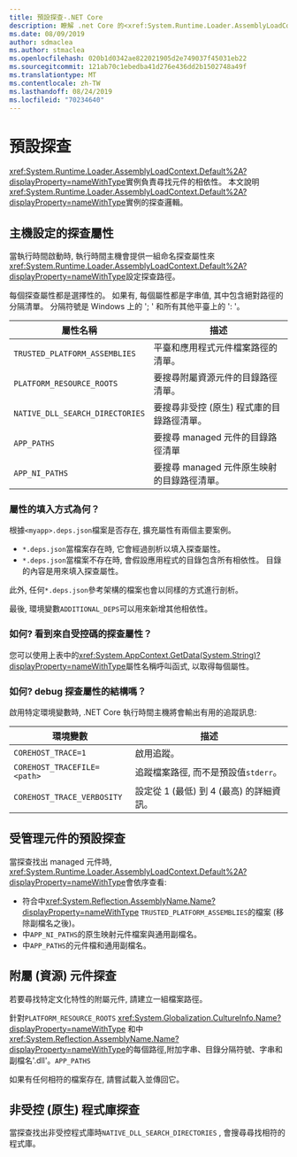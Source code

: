 ```yaml
---
title: 預設探查-.NET Core
description: 瞭解 .net Core 的<xref:System.Runtime.Loader.AssemblyLoadContext.Default%2A?displayProperty=nameWithType>探查邏輯以找出相依性。
ms.date: 08/09/2019
author: sdmaclea
ms.author: stmaclea
ms.openlocfilehash: 020b1d0342ae822021905d2e749037f45031eb22
ms.sourcegitcommit: 121ab70c1ebedba41d276e436dd2b1502748a49f
ms.translationtype: MT
ms.contentlocale: zh-TW
ms.lasthandoff: 08/24/2019
ms.locfileid: "70234640"
---
```

# <a name="default-probing"></a>預設探查

<xref:System.Runtime.Loader.AssemblyLoadContext.Default%2A?displayProperty=nameWithType>實例負責尋找元件的相依性。 本文說明<xref:System.Runtime.Loader.AssemblyLoadContext.Default%2A?displayProperty=nameWithType>實例的探查邏輯。

## <a name="host-configured-probing-properties"></a>主機設定的探查屬性

當執行時間啟動時, 執行時間主機會提供一組命名探查屬性來<xref:System.Runtime.Loader.AssemblyLoadContext.Default%2A?displayProperty=nameWithType>設定探查路徑。

每個探查屬性都是選擇性的。  如果有, 每個屬性都是字串值, 其中包含絕對路徑的分隔清單。 分隔符號是 Windows 上的 '; ' 和所有其他平臺上的 ': '。

|屬性名稱                 |描述  |
|------------------------------|---------|
|`TRUSTED_PLATFORM_ASSEMBLIES`   | 平臺和應用程式元件檔案路徑的清單。 |
|`PLATFORM_RESOURCE_ROOTS`       | 要搜尋附屬資源元件的目錄路徑清單。 |
|`NATIVE_DLL_SEARCH_DIRECTORIES` | 要搜尋非受控 (原生) 程式庫的目錄路徑清單。        |
|`APP_PATHS`                     | 要搜尋 managed 元件的目錄路徑清單 |
|`APP_NI_PATHS`                  | 要搜尋 managed 元件原生映射的目錄路徑清單。 |

### <a name="how-are-the-properties-populated"></a>屬性的填入方式為何？

根據`<myapp>.deps.json`檔案是否存在, 擴充屬性有兩個主要案例。

- `*.deps.json`當檔案存在時, 它會經過剖析以填入探查屬性。
- `*.deps.json`當檔案不存在時, 會假設應用程式的目錄包含所有相依性。 目錄的內容是用來填入探查屬性。

此外, 任何`*.deps.json`參考架構的檔案也會以同樣的方式進行剖析。

最後, 環境變數`ADDITIONAL_DEPS`可以用來新增其他相依性。

### <a name="how-do-i-see-the-probing-properties-from-managed-code"></a>如何? 看到來自受控碼的探查屬性？

您可以使用上表中的<xref:System.AppContext.GetData(System.String)?displayProperty=nameWithType>屬性名稱呼叫函式, 以取得每個屬性。

### <a name="how-do-i-debug-the-probing-properties-construction"></a>如何? debug 探查屬性的結構嗎？

啟用特定環境變數時, .NET Core 執行時間主機將會輸出有用的追蹤訊息:

|環境變數        |描述  |
|----------------------------|---------|
|`COREHOST_TRACE=1`          |啟用追蹤。|
|`COREHOST_TRACEFILE=<path>` |追蹤檔案路徑, 而不是預設值`stderr`。|
|`COREHOST_TRACE_VERBOSITY`  |設定從 1 (最低) 到 4 (最高) 的詳細資訊。|

## <a name="managed-assembly-default-probing"></a>受管理元件的預設探查

當探查找出 managed 元件時, <xref:System.Runtime.Loader.AssemblyLoadContext.Default%2A?displayProperty=nameWithType>會依序查看:
- 符合中<xref:System.Reflection.AssemblyName.Name?displayProperty=nameWithType> `TRUSTED_PLATFORM_ASSEMBLIES`的檔案 (移除副檔名之後)。
- 中`APP_NI_PATHS`的原生映射元件檔案與通用副檔名。
- 中`APP_PATHS`的元件檔和通用副檔名。

## <a name="satellite-resource-assembly-probing"></a>附屬 (資源) 元件探查

若要尋找特定文化特性的附屬元件, 請建立一組檔案路徑。

針對`PLATFORM_RESOURCE_ROOTS` <xref:System.Globalization.CultureInfo.Name?displayProperty=nameWithType> 和中<xref:System.Reflection.AssemblyName.Name?displayProperty=nameWithType>的每個路徑,附加字串、目錄分隔符號、字串和副檔名'.dll'。`APP_PATHS`

如果有任何相符的檔案存在, 請嘗試載入並傳回它。

## <a name="unmanaged-native-library-probing"></a>非受控 (原生) 程式庫探查

當探查找出非受控程式庫時`NATIVE_DLL_SEARCH_DIRECTORIES` , 會搜尋尋找相符的程式庫。
